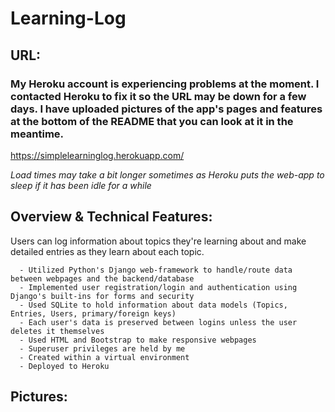 # Learning-Log

## URL:

### My Heroku account is experiencing problems at the moment. I contacted Heroku to fix it so the URL may be down for a few days. I have uploaded pictures of the app's pages and features at the bottom of the README that you can look at it in the meantime.

https://simplelearninglog.herokuapp.com/

*Load times may take a bit longer sometimes as Heroku puts the web-app to sleep if it has been idle for a while*

## Overview & Technical Features:
Users can log information about topics they're learning about and make detailed entries as they learn about each topic.

      - Utilized Python's Django web-framework to handle/route data between webpages and the backend/database
      - Implemented user registration/login and authentication using Django's built-ins for forms and security
      - Used SQLite to hold information about data models (Topics, Entries, Users, primary/foreign keys)
      - Each user's data is preserved between logins unless the user deletes it themselves
      - Used HTML and Bootstrap to make responsive webpages
      - Superuser privileges are held by me
      - Created within a virtual environment 
      - Deployed to Heroku

## Pictures:
      
